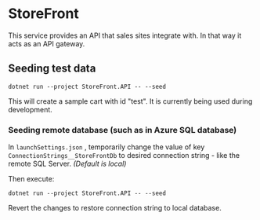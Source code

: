 # StoreFront

This service provides an API that sales sites integrate with. In that way it acts as an API gateway.

## Seeding test data

```
dotnet run --project StoreFront.API -- --seed
```

This will create a sample cart with id "test". It is currently being used during development.

### Seeding remote database (such as in Azure SQL database)

In ``launchSettings.json`` , temporarily change the value of key ``ConnectionStrings__StoreFrontDb`` to desired connection string - like the remote SQL Server. _(Default is local)_

Then execute:

```
dotnet run --project StoreFront.API -- --seed
```

Revert the changes to restore connection string to local database.
